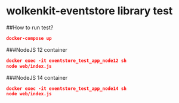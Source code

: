 # wolkenkit-eventstore library test

##How to run test?

```json
docker-compose up
```

###NodeJS 12 container
```json
docker exec -it eventstore_test_app_node12 sh
node web/index.js

```

###NodeJS 14 container
```json
docker exec -it eventstore_test_app_node14 sh
node web/index.js
```
